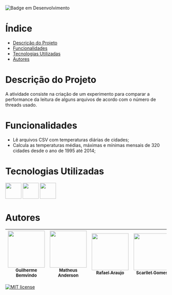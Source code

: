 ![Badge em Desenvolvimento](http://img.shields.io/static/v1?label=STATUS&message=EM%20DESENVOLVIMENTO&color=GREEN&style=for-the-badge)
# Índice 

* [Descrição do Projeto](#descrição-do-projeto)
* [Funcionalidades](#funcionalidades)
* [Tecnologias Utilizadas](#tecnolgias-utilizadas)
* [Autores](#autores)

# Descrição do Projeto

A atividade consiste na criação de um experimento para comparar a performance da leitura de alguns arquivos de acordo com o número de threads usado.

# Funcionalidades

- Lê arquivos CSV com temperaturas diárias de cidades;
- Calcula as temperaturas médias, máximas e mínimas mensais de 320 cidades desde o ano de 1995 até 2014;
  
# Tecnologias Utilizadas 

        
          
<img src="https://cdn.jsdelivr.net/gh/devicons/devicon@latest/icons/java/java-original-wordmark.svg" width="50" height="50"/> 
<img src="https://cdn.jsdelivr.net/gh/devicons/devicon@latest/icons/github/github-original.svg" width="50" height="50"/>
<img src="https://cdn.jsdelivr.net/gh/devicons/devicon/icons/git/git-original.svg" width="50" height="50" /> <img>

# Autores

|[<img src="https://avatars.githubusercontent.com/u/113727076?v=4" width=115><br><sub> Guilherme Bemvindo </sub>](https://github.com/BemvindoGui)|[<img src="https://avatars.githubusercontent.com/u/112136979?v=4" width=115><br><sub> Matheus Anderson </sub>](https://github.com/AnderMath7)|[<img src="https://avatars.githubusercontent.com/u/111534933?v=4" width=115><br><sub> Rafael Araujo </sub>](https://github.com/RafaKHR)|[<img src="https://avatars.githubusercontent.com/u/86412432?v=4" width=115><br><sub> Scarllet Gomes </sub>](https://github.com/Scarlletgomes) |
| :---: | :---: | :---: | :---: | 

[![MIT license](https://img.shields.io/badge/License-MIT-blue.svg)](https://lbesson.mit-license.org/)
